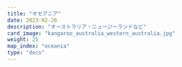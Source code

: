 ```yaml
---
title: "オセアニア"
date: 2023-02-26
description: "オーストラリア・ニュージーランドなど"
card_image: "kangaroo_australia_western_australia.jpg"
weight: 25
map_index: "oceania"
type: "docs"
---
```

